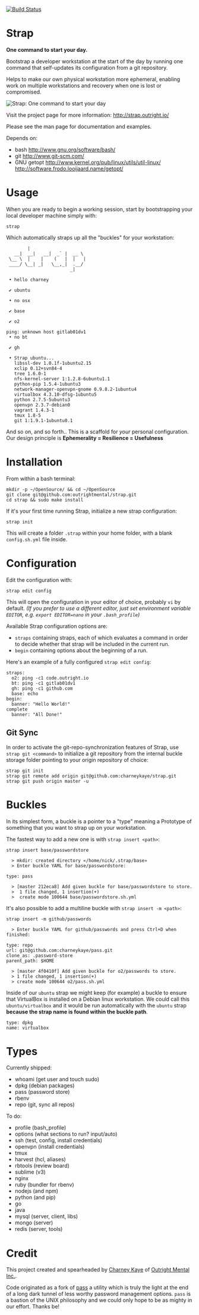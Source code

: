 [![Build Status](https://travis-ci.org/outrightmental/strap.svg)](https://travis-ci.org/outrightmental/strap)

# Strap

**One command to start your day.**

Bootstrap a developer workstation at the start of the day by running one command that self-updates its configuration from a git repository.

Helps to make our own physical workstation more ephemeral, enabling work on multiple workstations and recovery when one is lost or compromised.

![Strap: One command to start your day](http://static.outright.io/2015/07/strap-by-outright-mental-inc-demo-one-command-to-start-your-day.gif)

Visit the project page for more information: http://strap.outright.io/

Please see the man page for documentation and examples.

Depends on:
- bash
  http://www.gnu.org/software/bash/
- git
  http://www.git-scm.com/
- GNU getopt
  http://www.kernel.org/pub/linux/utils/util-linux/
  http://software.frodo.looijaard.name/getopt/

# Usage

When you are ready to begin a working session, start by bootstrapping your local developer machine simply with:

    strap

Which automatically straps up all the "buckles" for your workstation:   

            |
       __|  __|   __|  _` |  __ \
     \__ \  |    |    (   |  |   |
     ____/ \__| _|   \__,_|  .__/
                            _|
    
     • hello charney
    
     ✔ ubuntu
    
     • no osx
    
     ✔ base
    
     ✔ o2
    
    ping: unknown host gitlab01dv1
     • no bt
    
     ✔ gh
    
     • Strap ubuntu...
       libssl-dev 1.0.1f-1ubuntu2.15
       xclip 0.12+svn84-4
       tree 1.6.0-1
       nfs-kernel-server 1:1.2.8-6ubuntu1.1
       python-pip 1.5.4-1ubuntu3
       network-manager-openvpn-gnome 0.9.8.2-1ubuntu4
       virtualbox 4.3.10-dfsg-1ubuntu5
       python 2.7.5-5ubuntu3
       openvpn 2.3.7-debian0
       vagrant 1.4.3-1
       tmux 1.8-5
       git 1:1.9.1-1ubuntu0.1

And so on, and so forth.. This is a scaffold for *your* personal configuration. Our design principle is **Ephemerality = Resilience = Usefulness**

# Installation

From within a bash terminal:

    mkdir -p ~/OpenSource/ && cd ~/OpenSource
    git clone git@github.com:outrightmental/strap.git
    cd strap && sudo make install

If it's your first time running Strap, initialize a new strap configuration:

    strap init

This will create a folder `.strap` within your home folder, with a blank `config.sh.yml` file inside.

# Configuration

Edit the configuration with:
    
    strap edit config

This will open the configuration in your editor of choice, probably `vi` by default. *(If you prefer to use a different editor, just set environment variable `EDITOR`, e.g. `export EDITOR=nano` in your `.bash_profile`)*

Available Strap configuration options are:

+ `straps` containing straps, each of which evaluates a command in order to decide whether that strap will be included in the current run.
+ `begin` containing options about the beginning of a run.

Here's an example of a fully configured `strap edit config`:

    straps:
      o2: ping -c1 code.outright.io
      bt: ping -c1 gitlab01dv1
      gh: ping -c1 github.com
      base: echo
    begin:
      banner: "Hello World!"
    complete
      banner: "All Done!"

## Git Sync

In order to activate the git-repo-synchronization features of Strap, use `strap git <command>` to initialize a git repository from the internal buckle storage folder pointing to your origin repository of choice:

    strap git init
    strap git remote add origin git@github.com:charneykaye/strap.git
    strap git push origin master -u

# Buckles

In its simplest form, a buckle is a pointer to a "type" meaning a Prototype of something that you want to strap up on your workstation.

The fastest way to add a new one is with `strap insert <path>`:

    strap insert base/passwordstore
    
      > mkdir: created directory «/home/nick/.strap/base»
      > Enter buckle YAML for base/passwordstore:
    
    type: pass
    
      > [master 212eca8] Add given buckle for base/passwordstore to store.
      >  1 file changed, 1 insertion(+)
      >  create mode 100644 base/passwordstore.sh.yml

It's also possible to add a multiline buckle with `strap insert -m <path>`:

    strap insert -m github/passwords
    
      > Enter buckle YAML for github/passwords and press Ctrl+D when finished:
    
    type: repo
    url: git@github.com:charneykaye/pass.git
    clone_as: .password-store
    parent_path: $HOME
    
      > [master 4f0410f] Add given buckle for o2/passwords to store.
      > 1 file changed, 1 insertion(+)
      > create mode 100644 o2/pass.sh.yml

Inside of our `ubuntu` strap we might keep (for example) a buckle to ensure that VirtualBox is installed on a Debian linux workstation. We could call this `ubuntu/virtualbox` and it would be run automatically with the `ubuntu` strap  **because the strap name is found within the buckle path**.

    type: dpkg
    name: virtualbox

# Types

Currently shipped:

+ whoami (get user and touch sudo)
+ dpkg (debian packages)
+ pass (password store)
+ rbenv
+ repo (git, sync all repos)

To do:

+ profile (bash_profile)
+ options (what sections to run? input/auto)
+ ssh (test, config, install credentials)
+ openvpn (install credentials)
+ tmux
+ harvest (hcl, aliases)
+ rbtools (review board)
+ sublime (v3)
+ nginx
+ ruby (bundler for rbenv)
+ nodejs (and npm)
+ python (and pip)
+ go
+ java
+ mysql (server, client, libs)
+ mongo (server)
+ redis (server, tools)

# Credit

This project created and spearheaded by [Charney Kaye](http://w.charney.io) of [Outright Mental Inc.](http://w.outright.io).

Code originated as a fork of [pass](http://passwordstore.org) a utility which is truly the light at the end of a long dark tunnel of less worthy password management options. `pass` is a bastion of the UNIX philosophy and we could only hope to be as mighty in our effort. Thanks be!
